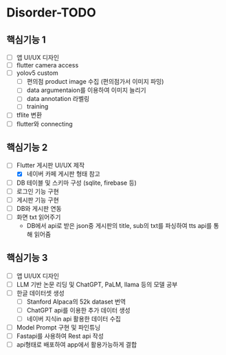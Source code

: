 # Disorder-TODO

## 핵심기능 1
- [ ] 앱 UI/UX 디자인
- [ ] flutter camera access
- [ ] yolov5 custom
	- [ ] 편의점 product image 수집 (편의점가서 이미지 파밍)
	- [ ] data argumentaion를 이용하여 이미지 늘리기
	- [ ] data annotation 라벨링
	- [ ] training
- [ ] tflite 변환
- [ ] flutter와 connecting
	
## 핵심기능 2
- [ ] Flutter 게시판 UI/UX 제작
	- [x] 네이버 카페 게시판 형태 참고
- [ ] DB 테이블 및 스키마 구성 (sqlite, firebase 등)
- [ ] 로그인 기능 구현
- [ ] 게시판 기능 구현
- [ ] DB와 게시판 연동
- [ ] 화면 txt 읽어주기
	- DB에서 api로 받은 json중 게시판의 title, sub의 txt를 파싱하여 tts api를 통해 읽어줌
	
## 핵심기능 3
- [ ] 앱 UI/UX 디자인
- [ ] LLM 기반 논문 리딩 및 ChatGPT, PaLM, llama 등의 모델 공부
- [ ] 한글 데이터셋 생성
	- [ ] Stanford Alpaca의 52k dataset 번역
	- [ ] ChatGPT api를 이용한 추가 데이터 생성
	- [ ] 네이버 지식in api 활용한 데이터 수집
- [ ] Model Prompt 구현 및 파인튜닝
- [ ] Fastapi를 사용하여 Rest api 작성
- [ ] api형태로 배포하여 app에서 활용가능하게 결합
